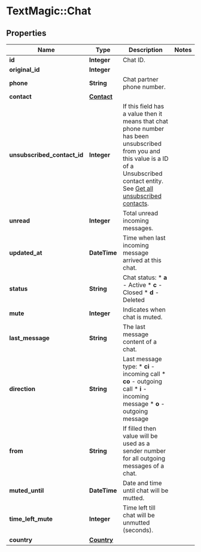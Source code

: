 # TextMagic::Chat

## Properties
Name | Type | Description | Notes
------------ | ------------- | ------------- | -------------
**id** | **Integer** | Chat ID. | 
**original_id** | **Integer** |  | 
**phone** | **String** | Chat partner phone number. | 
**contact** | [**Contact**](Contact.md) |  | 
**unsubscribed_contact_id** | **Integer** | If this field has a value then it means that chat phone number has been unsubscribed from you and this value is a ID of a Unsubscribed contact entity. See [Get all unsubscribed contacts](http://docs.textmagictesting.com/#operation/getUnsubscribers). | 
**unread** | **Integer** | Total unread incoming messages. | 
**updated_at** | **DateTime** | Time when last incoming message arrived at this chat. | 
**status** | **String** | Chat status:   * **a** - Active   * **c** - Closed   * **d** - Deleted  | 
**mute** | **Integer** | Indicates when chat is muted. | 
**last_message** | **String** | The last message content of a chat. | 
**direction** | **String** | Last message type: * **ci** - incoming call * **co** - outgoing call * **i** - incoming message * **o** - outgoing message  | 
**from** | **String** | If filled then value will be used as a sender number for all outgoing messages of a chat. | 
**muted_until** | **DateTime** | Date and time until chat will be mutted. | 
**time_left_mute** | **Integer** | Time left till chat will be unmutted (seconds). | 
**country** | [**Country**](Country.md) |  | 


